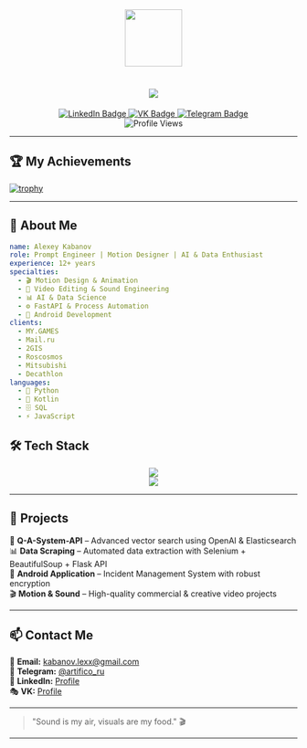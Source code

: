 <div align="center">
  <img src="https://media.giphy.com/media/M9gbBd9nbDrOTu1Mqx/giphy.gif" width="100"/>
</div>

<h1 align="center">
  <img src="https://readme-typing-svg.herokuapp.com?font=Fira+Code&weight=600&size=24&pause=1000&color=3A6FDB&center=true&vCenter=true&width=600&lines=👋+Hello!+I'm+Alexey+Kabanov;Motion+Designer+|+Prompt+Engineer+|+AI+Enthusiast;Data+Science+|+FastAPI+|+Android+Developer" />
</h1>

<div align="center">
  <a href="https://www.linkedin.com/in/aleksey-kabanov/">
    <img src="https://img.shields.io/badge/LinkedIn-blue?style=for-the-badge&logo=linkedin&logoColor=white" alt="LinkedIn Badge"/>
  </a>
  <a href="https://vk.com/artifico">
    <img src="https://img.shields.io/badge/VK-blue?style=for-the-badge&logo=vk&logoColor=white" alt="VK Badge"/>
  </a>
  <a href="https://t.me/artifico_ru">
    <img src="https://img.shields.io/badge/Telegram-blue?style=for-the-badge&logo=telegram&logoColor=white" alt="Telegram Badge"/>
  </a>
</div>

<div align="center">
  <img src="https://komarev.com/ghpvc/?username=kotleha&style=flat-square&color=blue" alt="Profile Views"/>
</div>

---

## 🏆 My Achievements

[![trophy](https://github-profile-trophy.vercel.app/?username=kotleha&theme=onedark)](https://github.com/ryo-ma/github-profile-trophy)

---

## 🚀 About Me

```yaml
name: Alexey Kabanov
role: Prompt Engineer | Motion Designer | AI & Data Enthusiast
experience: 12+ years
specialties:
  - 🎬 Motion Design & Animation
  - 🎼 Video Editing & Sound Engineering
  - 📊 AI & Data Science
  - ⚙️ FastAPI & Process Automation
  - 📱 Android Development
clients:
  - MY.GAMES
  - Mail.ru
  - 2GIS
  - Roscosmos
  - Mitsubishi
  - Decathlon
languages:
  - 🐍 Python
  - 🚀 Kotlin
  - 🗄️ SQL
  - ⚡ JavaScript
```

## 🛠️ Tech Stack
<div align="center">
  <img src="https://streak-stats.demolab.com?user=kotleha&theme=dark&background=000000" />
  <br>
  <img src="https://github-readme-stats.vercel.app/api/top-langs/?username=kotleha&layout=compact&theme=vision-friendly-dark" />
</div>

---

## 🎯 Projects
🚀 **Q-A-System-API** – Advanced vector search using OpenAI & Elasticsearch  
📊 **Data Scraping** – Automated data extraction with Selenium + BeautifulSoup + Flask API  
📱 **Android Application** – Incident Management System with robust encryption  
🎬 **Motion & Sound** – High-quality commercial & creative video projects  

---

## 📫 Contact Me
📩 **Email:** [kabanov.lexx@gmail.com](mailto:kabanov.lexx@gmail.com)  
📡 **Telegram:** [@artifico_ru](https://t.me/artifico_ru)  
💼 **LinkedIn:** [Profile](https://www.linkedin.com/in/aleksey-kabanov/)  
🎭 **VK:** [Profile](https://vk.com/artifico)  

---

> "Sound is my air, visuals are my food." 🎬  

---

